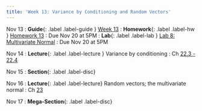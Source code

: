```yaml
---
title: 'Week 13: Variance by Conditioning and Random Vectors'
---
```


Nov 13
: **Guide**{: .label .label-guide } [Week 13](/assets/guides/week13.pdf)
: **Homework**{: .label .label-hw } [Homework 13](http://prob140.datahub.berkeley.edu/hub/user-redirect/git-pull?repo=https://github.com/prob140/materials-fa23&branch=main&subPath=hw/Homework_13.ipynb)
    : Due Nov 20 at 5PM
: **Lab**{: .label .label-lab } [Lab 8: Multivariate Normal](http://prob140.datahub.berkeley.edu/hub/user-redirect/git-pull?repo=https://github.com/prob140/materials-fa23&branch=main&subPath=lab/Lab_08.ipynb)
    : Due Nov 20 at 5PM

Nov 14
: **Lecture**{: .label .label-lecture } Variance by conditioning
    : Ch [22.3 - 22.4](http://prob140.org/textbook/content/Chapter_22/03_Variance_by_Conditioning.html)

Nov 15
: **Section**{: .label .label-disc}

Nov 16
: **Lecture**{: .label .label-lecture} Random vectors; the multivariate normal
    : Ch [23](http://prob140.org/textbook/content/Chapter_23/00_Multivariate_Normal_RVs.html)

Nov 17
: **Mega-Section**{: .label .label-disc}